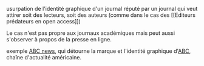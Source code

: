 usurpation de l'identité graphique d'un journal réputé par un journal qui veut attirer soit des lecteurs, soit des auteurs (comme dans le cas des [[Editeurs prédateurs en open access]])

Le cas n'est pas propre aux journaux académiques mais peut aussi s'observer à propos de la presse en ligne. 

exemple [ABC news](https://abcnews.com.co), qui détourne la marque et l'identité graphique d'[ABC](https://abcnews.go.com/), chaîne d'actualité américaine. 